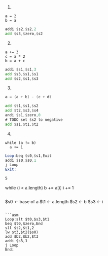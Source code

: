  
1.

```
a = 2
b = a
```

```asm
addi $s2,$s2,2
add $s3,$zero,$s2
```

2)

```
a += 3
c = a * 2
b = a + c
```

```asm
addi $s1,$s1,3
add $s3,$s1,$s1
add $s2,$s1,$s3
```

3)
```asm
a = (a + b) - (c + d)

add $t1,$s1,$s2
add $t2,$s3,$s4
andi $s1,$zero,0
# TODO set $s2 to negative
add $s1,$t1,$t2
```

4)

```
while (a != b)
  a += 1
```

```asm
Loop:beq $s0,$s1,Exit
addi $s0,$s0,1
j Loop
Exit:

5

```
while (i < a.length)
  b += a[i]
  i += 1
```

```
$s0 <- base of a
$t1 <- a.length
$s2 <- b
$s3 <- i
```

```asm
Loop:slt $t0,$s3,$t1
beq $t0,$zero,End
sll $t2,$t1,2
lw $t3,$t2($s0)
add $b2,$b2,$t3
addi $s3,1
j Loop
End:
```
